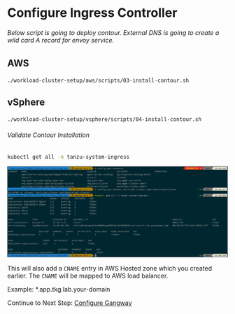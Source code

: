 # Configure Ingress Controller

###### Below script is going to deploy contour. External DNS is going to create a wild card A record for envoy service.

## AWS

```bash
./workload-cluster-setup/aws/scripts/03-install-contour.sh
```

## vSphere

```bash
./workload-cluster-setup/vsphere/scripts/04-install-contour.sh
```

###### Validate Contour Installation
```bash
kubectl get all -n tanzu-system-ingress
```
![shared-cls-2](../img/work-cls-2.png)

This will also add a `CNAME` entry in AWS Hosted zone which you created earlier. The `CNAME` will be mapped to AWS load balancer.

Example: *.app.tkg.lab.your-domain


Continue to Next Step: [Configure Gangway](05_install_gangway.md)
